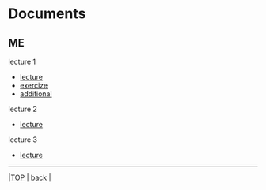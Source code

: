 # Documents
## ME

lecture 1  
* [lecture](attached/lecture1.pdf)  
 * [exercize](attached/exercize1.pdf)  
 * [additional](attached/additional1.pdf)  

lecture 2  
* [lecture](attached/lecture2.pdf)  

lecture 3  
* [lecture](attached/lecture3.pdf)  
  
---
  
|[TOP](https://naoki-sh.github.io/) | [back](../) |

